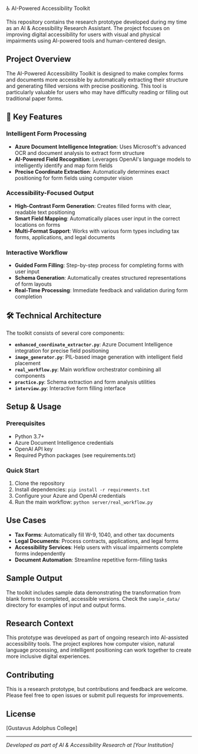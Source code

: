 ♿ AI-Powered Accessibility Toolkit

This repository contains the research prototype developed during my time as an AI & Accessibility Research Assistant. The project focuses on improving digital accessibility for users with visual and physical impairments using AI-powered tools and human-centered design.

## Project Overview

The AI-Powered Accessibility Toolkit is designed to make complex forms and documents more accessible by automatically extracting their structure and generating filled versions with precise positioning. This tool is particularly valuable for users who may have difficulty reading or filling out traditional paper forms.

## 🚀 Key Features

### Intelligent Form Processing

- **Azure Document Intelligence Integration**: Uses Microsoft's advanced OCR and document analysis to extract form structure
- **AI-Powered Field Recognition**: Leverages OpenAI's language models to intelligently identify and map form fields
- **Precise Coordinate Extraction**: Automatically determines exact positioning for form fields using computer vision

### Accessibility-Focused Output

- **High-Contrast Form Generation**: Creates filled forms with clear, readable text positioning
- **Smart Field Mapping**: Automatically places user input in the correct locations on forms
- **Multi-Format Support**: Works with various form types including tax forms, applications, and legal documents

### Interactive Workflow

- **Guided Form Filling**: Step-by-step process for completing forms with user input
- **Schema Generation**: Automatically creates structured representations of form layouts
- **Real-Time Processing**: Immediate feedback and validation during form completion

## 🛠️ Technical Architecture

The toolkit consists of several core components:

- **`enhanced_coordinate_extractor.py`**: Azure Document Intelligence integration for precise field positioning
- **`image_generator.py`**: PIL-based image generation with intelligent field placement
- **`real_workflow.py`**: Main workflow orchestrator combining all components
- **`practice.py`**: Schema extraction and form analysis utilities
- **`interview.py`**: Interactive form filling interface

## Setup & Usage

### Prerequisites

- Python 3.7+
- Azure Document Intelligence credentials
- OpenAI API key
- Required Python packages (see requirements.txt)

### Quick Start

1. Clone the repository
2. Install dependencies: `pip install -r requirements.txt`
3. Configure your Azure and OpenAI credentials
4. Run the main workflow: `python server/real_workflow.py`

## Use Cases

- **Tax Forms**: Automatically fill W-9, 1040, and other tax documents
- **Legal Documents**: Process contracts, applications, and legal forms
- **Accessibility Services**: Help users with visual impairments complete forms independently
- **Document Automation**: Streamline repetitive form-filling tasks

## Sample Output

The toolkit includes sample data demonstrating the transformation from blank forms to completed, accessible versions. Check the `sample_data/` directory for examples of input and output forms.

## Research Context

This prototype was developed as part of ongoing research into AI-assisted accessibility tools. The project explores how computer vision, natural language processing, and intelligent positioning can work together to create more inclusive digital experiences.

## Contributing

This is a research prototype, but contributions and feedback are welcome. Please feel free to open issues or submit pull requests for improvements.

## License

[Gustavus Adolphus College]

---

_Developed as part of AI & Accessibility Research at [Your Institution]_
